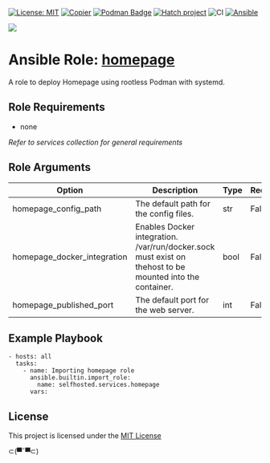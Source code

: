 [![License: MIT](https://img.shields.io/badge/License-MIT-yellow.svg)](LICENSE)
[![Copier](https://img.shields.io/endpoint?url=https://raw.githubusercontent.com/copier-org/copier/master/img/badge/badge-grayscale-inverted-border.json)](https://github.com/copier-org/copier)
[![Podman Badge](https://img.shields.io/badge/Podman-892CA0?logo=podman&logoColor=white)](https://podman.io/)
[![Hatch project](https://img.shields.io/badge/%F0%9F%A5%9A-Hatch-4051b5.svg)](https://github.com/pypa/hatch)
![CI](https://github.com/ansible-selfhosted/selfhosted.services.homepage/actions/workflows/ci.yml/badge.svg)
[![Ansible](https://img.shields.io/badge/Ansible-Molecule-EE0000?style=plastic&logo=ansible&logoColor=white)](https://github.com/ansible/molecule)

![](https://github.com/ansible-selfhosted/selfhosted.homepage/actions/workflows/ci.yaml/badge.svg)

<!-- BEGIN_ANSIBLE_DOCS -->

# Ansible Role: [homepage](https://gethomepage.dev/)

A role to deploy Homepage using rootless Podman with systemd.

## Role Requirements

- none

*Refer to services collection for general requirements*

## Role Arguments

|Option|Description|Type|Required|Default|
|---|---|---|---|---|
|homepage_config_path|The default path for the config files.|str|False|~/.config/homepage|
|homepage_docker_integration|Enables Docker integration.<br>/var/run/docker.sock must exist on thehost to be mounted into the container.|bool|False|False|
|homepage_published_port|The default port for the web server.|int|False|3000|


## Example Playbook

```
- hosts: all
  tasks:
    - name: Importing homepage role
      ansible.builtin.import_role:
        name: selfhosted.services.homepage
      vars:
```

## License

This project is licensed under the [MIT License](LICENSE)


⊂(▀¯▀⊂)

<!-- END_ANSIBLE_DOCS -->
